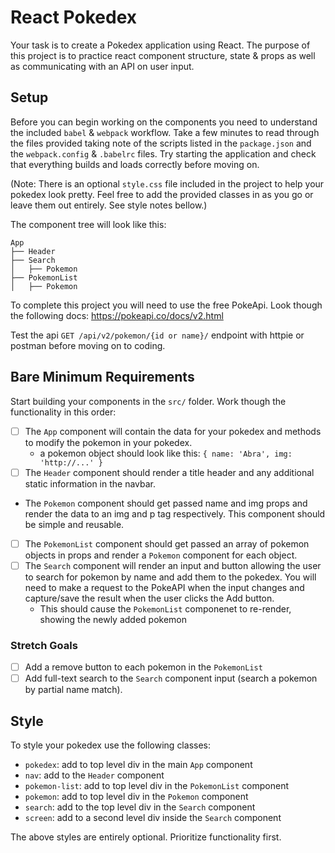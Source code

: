 # React Pokedex

Your task is to create a Pokedex application using React. The purpose of this project is to practice react component structure, state & props as well as communicating with an API on user input.

## Setup

Before you can begin working on the components you need to understand the included `babel` & `webpack` workflow. Take a few minutes to read through the files provided taking note of the scripts listed in the `package.json` and the `webpack.config` & `.babelrc` files. Try starting the application and check that everything builds and loads correctly before moving on.

(Note: There is an optional `style.css` file included in the project to help your pokedex look pretty. Feel free to add the provided classes in as you go or leave them out entirely. See style notes bellow.)

The component tree will look like this:

```
App
├── Header
├── Search
│   ├── Pokemon
├── PokemonList
│   ├── Pokemon
```

To complete this project you will need to use the free PokeApi. Look though the following docs: https://pokeapi.co/docs/v2.html

Test the api `GET /api/v2/pokemon/{id or name}/` endpoint with httpie or postman before moving on to coding.

## Bare Minimum Requirements

Start building your components in the `src/` folder. Work though the functionality in this order:

- [ ] The `App` component will contain the data for your pokedex and methods to modify the pokemon in your pokedex.
  - a pokemon object should look like this: `{ name: 'Abra', img: 'http://...' }`
- [ ] The `Header` component should render a title header and any additional static information in the navbar.
- The `Pokemon` component should get passed name and img props and render the data to an img and p tag respectively. This component should be simple and reusable.
- [ ] The `PokemonList` component should get passed an array of pokemon objects in props and render a `Pokemon` component for each object.
- [ ] The `Search` component will render an input and button allowing the user to search for pokemon by name and add them to the pokedex. You will need to make a request to the PokeAPI when the input changes and capture/save the result when the user clicks the Add button.
  - This should cause the `PokemonList` componenet to re-render, showing the newly added pokemon

### Stretch Goals

- [ ] Add a remove button to each pokemon in the `PokemonList`
- [ ] Add full-text search to the `Search` component input (search a pokemon by partial name match).

## Style

To style your pokedex use the following classes:

- `pokedex`: add to top level div in the main `App` component
- `nav`: add to the `Header` component
- `pokemon-list`: add to top level div in the `PokemonList` component
- `pokemon`: add to top level div in the `Pokemon` component
- `search`: add to the top level div in the `Search` component
- `screen`: add to a second level div inside the `Search` component

The above styles are entirely optional. Prioritize functionality first.